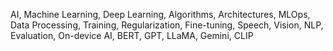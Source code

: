 AI, Machine Learning, Deep Learning, Algorithms, Architectures, MLOps, Data Processing, Training, Regularization, Fine-tuning, Speech, Vision, NLP, Evaluation, On-device AI, BERT, GPT, LLaMA, Gemini, CLIP
